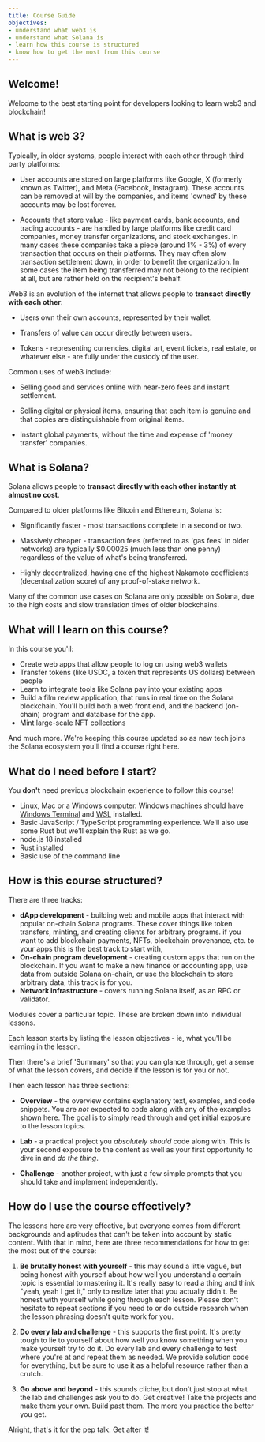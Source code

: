 ```yaml
---
title: Course Guide
objectives:
- understand what web3 is
- understand what Solana is
- learn how this course is structured
- know how to get the most from this course
---
```


## Welcome!

Welcome to the best starting point for developers looking to learn web3 and blockchain!

## What is web 3?

Typically, in older systems, people interact with each other through third party platforms:

- User accounts are stored on large platforms like Google, X (formerly known as Twitter), and Meta (Facebook, Instagram). These accounts can be removed at will by the companies, and items 'owned' by these accounts may be lost forever. 

- Accounts that store value - like payment cards, bank accounts, and trading accounts - are handled by large platforms like credit card companies, money transfer organizations, and stock exchanges. In many cases these companies take a piece (around 1% - 3%) of every transaction that occurs on their platforms. They may often slow transaction settlement down, in order to benefit the organization. In some cases the item being transferred may not belong to the recipient at all, but are rather held on the recipient's behalf.

Web3 is an evolution of the internet that allows people to **transact directly with each other**:

- Users own their own accounts, represented by their wallet.

- Transfers of value can occur directly between users.

- Tokens - representing currencies, digital art, event tickets, real estate, or whatever else - are fully under the custody of the user.

Common uses of web3 include:

- Selling good and services online with near-zero fees and instant settlement.

- Selling digital or physical items, ensuring that each item is genuine and that copies are distinguishable from original items. 

- Instant global payments, without the time and expense of 'money transfer' companies.

## What is Solana?

Solana allows people to **transact directly with each other instantly at almost no cost**.

Compared to older platforms like Bitcoin and Ethereum, Solana is:

- Significantly faster - most transactions complete in a second or two.

- Massively cheaper - transaction fees (referred to as 'gas fees' in older networks) are typically $0.00025 (much less than one penny) regardless of the value of what's being transferred.

- Highly decentralized, having one of the highest Nakamoto coefficients (decentralization score) of any proof-of-stake network.

Many of the common use cases on Solana are only possible on Solana, due to the high costs and slow translation times of older blockchains.

## What will I learn on this course?

In this course you'll:

 - Create web apps that allow people to log on using web3 wallets
 - Transfer tokens (like USDC, a token that represents US dollars) between people
 - Learn to integrate tools like Solana pay into your existing apps 
 - Build a film review application, that runs in real time on the Solana blockchain. You'll build both a web front end, and the backend (on-chain) program and database for the app.
 - Mint large-scale NFT collections

And much more. We're keeping this course updated so as new tech joins the Solana ecosystem you'll find a course right here.

## What do I need before I start?

You **don't** need previous blockchain experience to follow this course! 

- Linux, Mac or a Windows computer. 
  Windows machines should have [Windows Terminal](https://aka.ms/terminal) and [WSL](https://learn.microsoft.com/en-us/windows/wsl/) installed.
- Basic JavaScript / TypeScript programming experience. We'll also use some Rust but we'll explain the Rust as we go. 
- node.js 18 installed
- Rust installed
- Basic use of the command line 

## How is this course structured?

There are three tracks:
 - **dApp development** - building web and mobile apps that interact with popular on-chain Solana programs. These cover things like token transfers, minting, and creating clients for arbitrary programs. if you want to add blockchain payments, NFTs, blockchain provenance, etc. to your apps this is the best track to start with,   
 - **On-chain program development** - creating custom apps that run on the blockchain. If you want to make a new finance or accounting app, use data from outside Solana on-chain, or use the blockchain to store arbitrary data, this track is for you. 
 - **Network infrastructure** - covers running Solana itself, as an RPC or validator.

Modules cover a particular topic. These are broken down into individual lessons.

Each lesson starts by listing the lesson objectives - ie, what you'll be learning in the lesson.

Then there's a brief 'Summary' so that you can glance through, get a sense of what the lesson covers, and decide if the lesson is for you or not.

Then each lesson has three sections:

- **Overview** - the overview contains explanatory text, examples, and code snippets. You are _not_ expected to code along with any of the examples shown here. The goal is to simply read through and get initial exposure to the lesson topics.

- **Lab** - a practical project you _absolutely should_ code along with. This is your second exposure to the content as well as your first opportunity to dive in and _do the thing_.

- **Challenge** - another project, with just a few simple prompts that you should take and implement independently.

## How do I use the course effectively?

The lessons here are very effective, but everyone comes from different backgrounds and aptitudes that can't be taken into account by static content. With that in mind, here are three recommendations for how to get the most out of the course:

1. **Be brutally honest with yourself** - this may sound a little vague, but being honest with yourself about how well you understand a certain topic is essential to mastering it. It's really easy to read a thing and think "yeah, yeah I get it," only to realize later that you actually didn't. Be honest with yourself while going through each lesson. Please don't hesitate to repeat sections if you need to or do outside research when the lesson phrasing doesn't quite work for you.

2. **Do every lab and challenge** - this supports the first point. It's pretty tough to lie to yourself about how well you know something when you make yourself try to do it. Do every lab and every challenge to test where you're at and repeat them as needed. We provide solution code for everything, but be sure to use it as a helpful resource rather than a crutch.

3. **Go above and beyond** - this sounds cliche, but don't just stop at what the lab and challenges ask you to do. Get creative! Take the projects and make them your own. Build past them. The more you practice the better you get.

Alright, that's it for the pep talk. Get after it!
